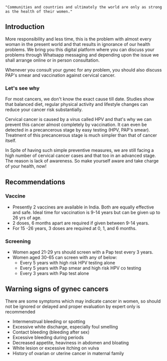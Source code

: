 `"Communities and countries and ultimately the world are only as strong as the health of their women."`

## Introduction

More responsibility and less time, this is the problem with almost every woman in the present world and that results in ignorance of our health problems. We bring you this digital platform where you can discuss your problems through Whatsapp messaging and depending upon the issue we shall arrange online or in person consultation.

Whenever you consult your gynec for any problem, you should also discuss PAP's smear and vaccination against cervical cancer.

### Let's see why

For most cancers, we don't know the exact cause till date. Studies show that balanced diet, regular physical activity and lifestyle changes can reduce your cancer risk substantially.

Cervical cancer is caused by a virus called HPV and that's why we can prevent this cancer almost completely by vaccination. It can even be detected in a precancerous stage by easy testing (HPV, PAP's smear). Treatment of this precancerous stage is much simpler than that of cancer itself.

In Spite of having such simple preventive measures, we are still facing a high number of cervical cancer cases and that too in an advanced stage. The reason is lack of awareness. So make yourself aware and take charge of your health, now!

## Recommendations

### Vaccine

- Presently 2 vaccines are available in India. Both are equally effective and safe. Ideal time for vaccination is 9-14 years but can be given up to 26 yrs of age.
- 2 doses, 6 months apart are required if given between 9-14 years.
- For 15 -26 years, 3 doses are required at 0, 1, and 6 months.

### Screening

- Women aged 21-29 yrs should screen with a Pap test every 3 years.
- Women aged 30-65 can screen with any of below:
  - Every 5 years with high risk HPV testing alone
  - Every 5 years with Pap smear and high risk HPV co testing
  - Every 3 years with Pap test alone

## Warning signs of gynec cancers

There are some symptoms which may indicate cancer in women, so should not be ignored or delayed and proper evaluation by expert only is recommended

- Intermenstrual bleeding or spotting
- Excessive white discharge, especially foul smelling
- Contact bleeding (bleeding after sex)
- Excessive bleeding during periods
- Decreased appetite, heaviness in abdomen and bloating
- White lesion or excessive itching on vulva
- History of ovarian or uterine cancer in maternal family
